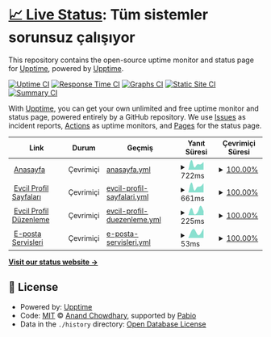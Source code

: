 # [📈 Live Status](https://demo.upptime.js.org): <!--live status--> **Tüm sistemler sorunsuz çalışıyor**

This repository contains the open-source uptime monitor and status page for [Upptime](https://upptime.js.org), powered by [Upptime](https://github.com/upptime/upptime).

[![Uptime CI](https://github.com/seyitacar/evcilimstatus/workflows/Uptime%20CI/badge.svg)](https://github.com/seyitacar/evcilimstatus/actions?query=workflow%3A%22Uptime+CI%22)
[![Response Time CI](https://github.com/seyitacar/evcilimstatus/workflows/Response%20Time%20CI/badge.svg)](https://github.com/seyitacar/evcilimstatus/actions?query=workflow%3A%22Response+Time+CI%22)
[![Graphs CI](https://github.com/seyitacar/evcilimstatus/workflows/Graphs%20CI/badge.svg)](https://github.com/seyitacar/evcilimstatus/actions?query=workflow%3A%22Graphs+CI%22)
[![Static Site CI](https://github.com/seyitacar/evcilimstatus/workflows/Static%20Site%20CI/badge.svg)](https://github.com/seyitacar/evcilimstatus/actions?query=workflow%3A%22Static+Site+CI%22)
[![Summary CI](https://github.com/seyitacar/evcilimstatus/workflows/Summary%20CI/badge.svg)](https://github.com/seyitacar/evcilimstatus/actions?query=workflow%3A%22Summary+CI%22)

With [Upptime](https://upptime.js.org), you can get your own unlimited and free uptime monitor and status page, powered entirely by a GitHub repository. We use [Issues](https://github.com/upptime/upptime/issues) as incident reports, [Actions](https://github.com/seyitacar/evcilimstatus/actions) as uptime monitors, and [Pages](https://demo.upptime.js.org) for the status page.

<!--start: status pages-->
<!-- This summary is generated by Upptime (https://github.com/upptime/upptime) -->
<!-- Do not edit this manually, your changes will be overwritten -->
<!-- prettier-ignore -->
| Link | Durum | Geçmiş | Yanıt Süresi | Çevrimiçi Süresi |
| --- | ------ | ------- | ------------- | ------ |
| <img alt="" src="https://icons.duckduckgo.com/ip3/evcil.im.ico" height="13"> [Anasayfa](https://evcil.im/) | Çevrimiçi | [anasayfa.yml](https://github.com/seyitacar/evcilimstatus/commits/HEAD/history/anasayfa.yml) | <details><summary><img alt="Yanıt süresi grafiği" src="./graphs/anasayfa/response-time-week.png" height="20"> 722ms</summary><br><a href="https://durum.evcil.im/history/anasayfa"><img alt="Yanıt Süresi 722" src="https://img.shields.io/endpoint?url=https%3A%2F%2Fraw.githubusercontent.com%2Fseyitacar%2Fevcilimstatus%2FHEAD%2Fapi%2Fanasayfa%2Fresponse-time.json"></a><br><a href="https://durum.evcil.im/history/anasayfa"><img alt="24 saatlik yanıt süresi 722" src="https://img.shields.io/endpoint?url=https%3A%2F%2Fraw.githubusercontent.com%2Fseyitacar%2Fevcilimstatus%2FHEAD%2Fapi%2Fanasayfa%2Fresponse-time-day.json"></a><br><a href="https://durum.evcil.im/history/anasayfa"><img alt="7 günlük yanıt süresi 722" src="https://img.shields.io/endpoint?url=https%3A%2F%2Fraw.githubusercontent.com%2Fseyitacar%2Fevcilimstatus%2FHEAD%2Fapi%2Fanasayfa%2Fresponse-time-week.json"></a><br><a href="https://durum.evcil.im/history/anasayfa"><img alt="30 günlük yanıt süresi 722" src="https://img.shields.io/endpoint?url=https%3A%2F%2Fraw.githubusercontent.com%2Fseyitacar%2Fevcilimstatus%2FHEAD%2Fapi%2Fanasayfa%2Fresponse-time-month.json"></a><br><a href="https://durum.evcil.im/history/anasayfa"><img alt="1 yıllık yanıt süresi 722" src="https://img.shields.io/endpoint?url=https%3A%2F%2Fraw.githubusercontent.com%2Fseyitacar%2Fevcilimstatus%2FHEAD%2Fapi%2Fanasayfa%2Fresponse-time-year.json"></a></details> | <details><summary><a href="https://durum.evcil.im/history/anasayfa">100.00%</a></summary><a href="https://durum.evcil.im/history/anasayfa"><img alt="Çevrimiçi Süresi 100.00%" src="https://img.shields.io/endpoint?url=https%3A%2F%2Fraw.githubusercontent.com%2Fseyitacar%2Fevcilimstatus%2FHEAD%2Fapi%2Fanasayfa%2Fuptime.json"></a><br><a href="https://durum.evcil.im/history/anasayfa"><img alt="24 saatlik çevrimiçi oranı 100.00%" src="https://img.shields.io/endpoint?url=https%3A%2F%2Fraw.githubusercontent.com%2Fseyitacar%2Fevcilimstatus%2FHEAD%2Fapi%2Fanasayfa%2Fuptime-day.json"></a><br><a href="https://durum.evcil.im/history/anasayfa"><img alt="7 günlük çevrimiçi oranı 100.00%" src="https://img.shields.io/endpoint?url=https%3A%2F%2Fraw.githubusercontent.com%2Fseyitacar%2Fevcilimstatus%2FHEAD%2Fapi%2Fanasayfa%2Fuptime-week.json"></a><br><a href="https://durum.evcil.im/history/anasayfa"><img alt="30 günlük çevrimiçi oranı 100.00%" src="https://img.shields.io/endpoint?url=https%3A%2F%2Fraw.githubusercontent.com%2Fseyitacar%2Fevcilimstatus%2FHEAD%2Fapi%2Fanasayfa%2Fuptime-month.json"></a><br><a href="https://durum.evcil.im/history/anasayfa"><img alt="1 yıllık çevrimiçi oranı 100.00%" src="https://img.shields.io/endpoint?url=https%3A%2F%2Fraw.githubusercontent.com%2Fseyitacar%2Fevcilimstatus%2FHEAD%2Fapi%2Fanasayfa%2Fuptime-year.json"></a></details>
| <img alt="" src="https://icons.duckduckgo.com/ip3/ben.evcil.im.ico" height="13"> [Evcil Profil Sayfaları](https://ben.evcil.im/varsayilan/) | Çevrimiçi | [evcil-profil-sayfalari.yml](https://github.com/seyitacar/evcilimstatus/commits/HEAD/history/evcil-profil-sayfalari.yml) | <details><summary><img alt="Yanıt süresi grafiği" src="./graphs/evcil-profil-sayfalari/response-time-week.png" height="20"> 661ms</summary><br><a href="https://durum.evcil.im/history/evcil-profil-sayfalari"><img alt="Yanıt Süresi 661" src="https://img.shields.io/endpoint?url=https%3A%2F%2Fraw.githubusercontent.com%2Fseyitacar%2Fevcilimstatus%2FHEAD%2Fapi%2Fevcil-profil-sayfalari%2Fresponse-time.json"></a><br><a href="https://durum.evcil.im/history/evcil-profil-sayfalari"><img alt="24 saatlik yanıt süresi 661" src="https://img.shields.io/endpoint?url=https%3A%2F%2Fraw.githubusercontent.com%2Fseyitacar%2Fevcilimstatus%2FHEAD%2Fapi%2Fevcil-profil-sayfalari%2Fresponse-time-day.json"></a><br><a href="https://durum.evcil.im/history/evcil-profil-sayfalari"><img alt="7 günlük yanıt süresi 661" src="https://img.shields.io/endpoint?url=https%3A%2F%2Fraw.githubusercontent.com%2Fseyitacar%2Fevcilimstatus%2FHEAD%2Fapi%2Fevcil-profil-sayfalari%2Fresponse-time-week.json"></a><br><a href="https://durum.evcil.im/history/evcil-profil-sayfalari"><img alt="30 günlük yanıt süresi 661" src="https://img.shields.io/endpoint?url=https%3A%2F%2Fraw.githubusercontent.com%2Fseyitacar%2Fevcilimstatus%2FHEAD%2Fapi%2Fevcil-profil-sayfalari%2Fresponse-time-month.json"></a><br><a href="https://durum.evcil.im/history/evcil-profil-sayfalari"><img alt="1 yıllık yanıt süresi 661" src="https://img.shields.io/endpoint?url=https%3A%2F%2Fraw.githubusercontent.com%2Fseyitacar%2Fevcilimstatus%2FHEAD%2Fapi%2Fevcil-profil-sayfalari%2Fresponse-time-year.json"></a></details> | <details><summary><a href="https://durum.evcil.im/history/evcil-profil-sayfalari">100.00%</a></summary><a href="https://durum.evcil.im/history/evcil-profil-sayfalari"><img alt="Çevrimiçi Süresi 100.00%" src="https://img.shields.io/endpoint?url=https%3A%2F%2Fraw.githubusercontent.com%2Fseyitacar%2Fevcilimstatus%2FHEAD%2Fapi%2Fevcil-profil-sayfalari%2Fuptime.json"></a><br><a href="https://durum.evcil.im/history/evcil-profil-sayfalari"><img alt="24 saatlik çevrimiçi oranı 100.00%" src="https://img.shields.io/endpoint?url=https%3A%2F%2Fraw.githubusercontent.com%2Fseyitacar%2Fevcilimstatus%2FHEAD%2Fapi%2Fevcil-profil-sayfalari%2Fuptime-day.json"></a><br><a href="https://durum.evcil.im/history/evcil-profil-sayfalari"><img alt="7 günlük çevrimiçi oranı 100.00%" src="https://img.shields.io/endpoint?url=https%3A%2F%2Fraw.githubusercontent.com%2Fseyitacar%2Fevcilimstatus%2FHEAD%2Fapi%2Fevcil-profil-sayfalari%2Fuptime-week.json"></a><br><a href="https://durum.evcil.im/history/evcil-profil-sayfalari"><img alt="30 günlük çevrimiçi oranı 100.00%" src="https://img.shields.io/endpoint?url=https%3A%2F%2Fraw.githubusercontent.com%2Fseyitacar%2Fevcilimstatus%2FHEAD%2Fapi%2Fevcil-profil-sayfalari%2Fuptime-month.json"></a><br><a href="https://durum.evcil.im/history/evcil-profil-sayfalari"><img alt="1 yıllık çevrimiçi oranı 100.00%" src="https://img.shields.io/endpoint?url=https%3A%2F%2Fraw.githubusercontent.com%2Fseyitacar%2Fevcilimstatus%2FHEAD%2Fapi%2Fevcil-profil-sayfalari%2Fuptime-year.json"></a></details>
| <img alt="" src="https://icons.duckduckgo.com/ip3/ben.evcil.im.ico" height="13"> [Evcil Profil Düzenleme](https://ben.evcil.im/login) | Çevrimiçi | [evcil-profil-duezenleme.yml](https://github.com/seyitacar/evcilimstatus/commits/HEAD/history/evcil-profil-duezenleme.yml) | <details><summary><img alt="Yanıt süresi grafiği" src="./graphs/evcil-profil-duezenleme/response-time-week.png" height="20"> 225ms</summary><br><a href="https://durum.evcil.im/history/evcil-profil-duezenleme"><img alt="Yanıt Süresi 225" src="https://img.shields.io/endpoint?url=https%3A%2F%2Fraw.githubusercontent.com%2Fseyitacar%2Fevcilimstatus%2FHEAD%2Fapi%2Fevcil-profil-duezenleme%2Fresponse-time.json"></a><br><a href="https://durum.evcil.im/history/evcil-profil-duezenleme"><img alt="24 saatlik yanıt süresi 225" src="https://img.shields.io/endpoint?url=https%3A%2F%2Fraw.githubusercontent.com%2Fseyitacar%2Fevcilimstatus%2FHEAD%2Fapi%2Fevcil-profil-duezenleme%2Fresponse-time-day.json"></a><br><a href="https://durum.evcil.im/history/evcil-profil-duezenleme"><img alt="7 günlük yanıt süresi 225" src="https://img.shields.io/endpoint?url=https%3A%2F%2Fraw.githubusercontent.com%2Fseyitacar%2Fevcilimstatus%2FHEAD%2Fapi%2Fevcil-profil-duezenleme%2Fresponse-time-week.json"></a><br><a href="https://durum.evcil.im/history/evcil-profil-duezenleme"><img alt="30 günlük yanıt süresi 225" src="https://img.shields.io/endpoint?url=https%3A%2F%2Fraw.githubusercontent.com%2Fseyitacar%2Fevcilimstatus%2FHEAD%2Fapi%2Fevcil-profil-duezenleme%2Fresponse-time-month.json"></a><br><a href="https://durum.evcil.im/history/evcil-profil-duezenleme"><img alt="1 yıllık yanıt süresi 225" src="https://img.shields.io/endpoint?url=https%3A%2F%2Fraw.githubusercontent.com%2Fseyitacar%2Fevcilimstatus%2FHEAD%2Fapi%2Fevcil-profil-duezenleme%2Fresponse-time-year.json"></a></details> | <details><summary><a href="https://durum.evcil.im/history/evcil-profil-duezenleme">100.00%</a></summary><a href="https://durum.evcil.im/history/evcil-profil-duezenleme"><img alt="Çevrimiçi Süresi 100.00%" src="https://img.shields.io/endpoint?url=https%3A%2F%2Fraw.githubusercontent.com%2Fseyitacar%2Fevcilimstatus%2FHEAD%2Fapi%2Fevcil-profil-duezenleme%2Fuptime.json"></a><br><a href="https://durum.evcil.im/history/evcil-profil-duezenleme"><img alt="24 saatlik çevrimiçi oranı 100.00%" src="https://img.shields.io/endpoint?url=https%3A%2F%2Fraw.githubusercontent.com%2Fseyitacar%2Fevcilimstatus%2FHEAD%2Fapi%2Fevcil-profil-duezenleme%2Fuptime-day.json"></a><br><a href="https://durum.evcil.im/history/evcil-profil-duezenleme"><img alt="7 günlük çevrimiçi oranı 100.00%" src="https://img.shields.io/endpoint?url=https%3A%2F%2Fraw.githubusercontent.com%2Fseyitacar%2Fevcilimstatus%2FHEAD%2Fapi%2Fevcil-profil-duezenleme%2Fuptime-week.json"></a><br><a href="https://durum.evcil.im/history/evcil-profil-duezenleme"><img alt="30 günlük çevrimiçi oranı 100.00%" src="https://img.shields.io/endpoint?url=https%3A%2F%2Fraw.githubusercontent.com%2Fseyitacar%2Fevcilimstatus%2FHEAD%2Fapi%2Fevcil-profil-duezenleme%2Fuptime-month.json"></a><br><a href="https://durum.evcil.im/history/evcil-profil-duezenleme"><img alt="1 yıllık çevrimiçi oranı 100.00%" src="https://img.shields.io/endpoint?url=https%3A%2F%2Fraw.githubusercontent.com%2Fseyitacar%2Fevcilimstatus%2FHEAD%2Fapi%2Fevcil-profil-duezenleme%2Fuptime-year.json"></a></details>
| <img alt="" src="https://icons.duckduckgo.com/ip3/null.ico" height="13"> [E-posta Servisleri](witcher.mxrouting.net) | Çevrimiçi | [e-posta-servisleri.yml](https://github.com/seyitacar/evcilimstatus/commits/HEAD/history/e-posta-servisleri.yml) | <details><summary><img alt="Yanıt süresi grafiği" src="./graphs/e-posta-servisleri/response-time-week.png" height="20"> 53ms</summary><br><a href="https://durum.evcil.im/history/e-posta-servisleri"><img alt="Yanıt Süresi 53" src="https://img.shields.io/endpoint?url=https%3A%2F%2Fraw.githubusercontent.com%2Fseyitacar%2Fevcilimstatus%2FHEAD%2Fapi%2Fe-posta-servisleri%2Fresponse-time.json"></a><br><a href="https://durum.evcil.im/history/e-posta-servisleri"><img alt="24 saatlik yanıt süresi 53" src="https://img.shields.io/endpoint?url=https%3A%2F%2Fraw.githubusercontent.com%2Fseyitacar%2Fevcilimstatus%2FHEAD%2Fapi%2Fe-posta-servisleri%2Fresponse-time-day.json"></a><br><a href="https://durum.evcil.im/history/e-posta-servisleri"><img alt="7 günlük yanıt süresi 53" src="https://img.shields.io/endpoint?url=https%3A%2F%2Fraw.githubusercontent.com%2Fseyitacar%2Fevcilimstatus%2FHEAD%2Fapi%2Fe-posta-servisleri%2Fresponse-time-week.json"></a><br><a href="https://durum.evcil.im/history/e-posta-servisleri"><img alt="30 günlük yanıt süresi 53" src="https://img.shields.io/endpoint?url=https%3A%2F%2Fraw.githubusercontent.com%2Fseyitacar%2Fevcilimstatus%2FHEAD%2Fapi%2Fe-posta-servisleri%2Fresponse-time-month.json"></a><br><a href="https://durum.evcil.im/history/e-posta-servisleri"><img alt="1 yıllık yanıt süresi 53" src="https://img.shields.io/endpoint?url=https%3A%2F%2Fraw.githubusercontent.com%2Fseyitacar%2Fevcilimstatus%2FHEAD%2Fapi%2Fe-posta-servisleri%2Fresponse-time-year.json"></a></details> | <details><summary><a href="https://durum.evcil.im/history/e-posta-servisleri">100.00%</a></summary><a href="https://durum.evcil.im/history/e-posta-servisleri"><img alt="Çevrimiçi Süresi 100.00%" src="https://img.shields.io/endpoint?url=https%3A%2F%2Fraw.githubusercontent.com%2Fseyitacar%2Fevcilimstatus%2FHEAD%2Fapi%2Fe-posta-servisleri%2Fuptime.json"></a><br><a href="https://durum.evcil.im/history/e-posta-servisleri"><img alt="24 saatlik çevrimiçi oranı 100.00%" src="https://img.shields.io/endpoint?url=https%3A%2F%2Fraw.githubusercontent.com%2Fseyitacar%2Fevcilimstatus%2FHEAD%2Fapi%2Fe-posta-servisleri%2Fuptime-day.json"></a><br><a href="https://durum.evcil.im/history/e-posta-servisleri"><img alt="7 günlük çevrimiçi oranı 100.00%" src="https://img.shields.io/endpoint?url=https%3A%2F%2Fraw.githubusercontent.com%2Fseyitacar%2Fevcilimstatus%2FHEAD%2Fapi%2Fe-posta-servisleri%2Fuptime-week.json"></a><br><a href="https://durum.evcil.im/history/e-posta-servisleri"><img alt="30 günlük çevrimiçi oranı 100.00%" src="https://img.shields.io/endpoint?url=https%3A%2F%2Fraw.githubusercontent.com%2Fseyitacar%2Fevcilimstatus%2FHEAD%2Fapi%2Fe-posta-servisleri%2Fuptime-month.json"></a><br><a href="https://durum.evcil.im/history/e-posta-servisleri"><img alt="1 yıllık çevrimiçi oranı 100.00%" src="https://img.shields.io/endpoint?url=https%3A%2F%2Fraw.githubusercontent.com%2Fseyitacar%2Fevcilimstatus%2FHEAD%2Fapi%2Fe-posta-servisleri%2Fuptime-year.json"></a></details>

<!--end: status pages-->

[**Visit our status website →**](https://demo.upptime.js.org)

## 📄 License

- Powered by: [Upptime](https://github.com/upptime/upptime)
- Code: [MIT](./LICENSE) © [Anand Chowdhary](https://anandchowdhary.com), supported by [Pabio](https://pabio.com)
- Data in the `./history` directory: [Open Database License](https://opendatacommons.org/licenses/odbl/1-0/)
